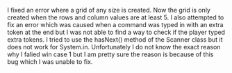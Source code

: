 I fixed an error where a grid of any size is created. Now the grid is only created when the rows and column values are at least 5.
I also attempted to fix an error which was caused when a command was typed in with an extra token at the end but I was not able to
find a way to check if the player typed extra tokens. I tried to use the hasNext() method of the Scanner class but it does not work for
System.in. Unfortunately I do not know the exact reason why I falied win case 1 but I am pretty sure the reason is because of this bug which I was
 unable to fix.